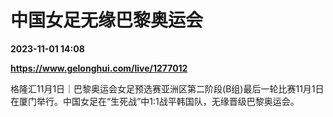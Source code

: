 # 中国女足无缘巴黎奥运会

**2023-11-01 14:08**

**https://www.gelonghui.com/live/1277012**

格隆汇11月1日｜巴黎奥运会女足预选赛亚洲区第二阶段(B组)最后一轮比赛11月1日在厦门举行。中国女足在“生死战”中1:1战平韩国队，无缘晋级巴黎奥运会。